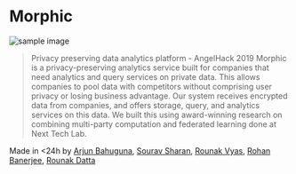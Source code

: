 # Morphic

![sample image](              https://i.imgur.com/8T6KlHc.jpg)

> Privacy preserving data analytics platform - AngelHack 2019
Morphic is a privacy-preserving analytics service built for companies that need analytics and query services on private data. This allows companies to pool data with competitors without comprising user privacy or losing business advantage. Our system receives encrypted data from companies, and offers storage, query, and analytics services on this data. We built this using award-winning research on combining multi-party computation and federated learning done at Next Tech Lab.

Made in <24h by [Arjun Bahuguna](https://github.com/arjunbahuguna), [Sourav Sharan](https://github.com/SouravSharan), [Rounak Vyas](https://github.com/itsron717/), [Rohan Banerjee](https://github.com/rohanbanerjee), [Rounak Datta](https://github.com/rounakdatta)
